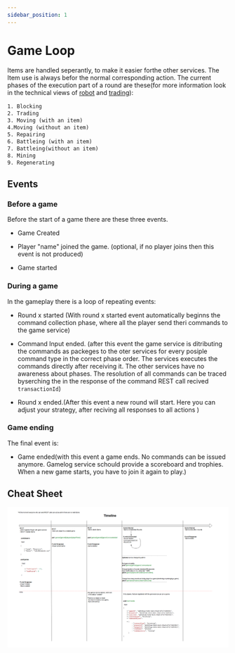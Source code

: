 ```yaml
---
sidebar_position: 1
---
```


# Game Loop

Items are handled seperantly, to make it easier forthe other services.
The Item use is always befor the normal corresponding action.
The current phases of the execution part of a round are these(for more information look in the technical views of [robot](/robot.md) and [trading](/trading/tradingService.md)):

    1. Blocking 
    2. Trading
    3. Moving (with an item)
    4.Moving (without an item)
    5. Repairing
    6. Battleing (with an item)
    7. Battleing(without an item)
    8. Mining
    9. Regenerating

## Events

### Before a game

Before the start of a game there are these three events.

* Game Created

* Player "name" joined the game. (optional, if no player joins then this event is not produced)

* Game started

### During a game

In the gameplay there is a loop of repeating events:

* Round x started (With round x started event  automatically beginns the command collection phase, where all the player send theri commands to the game service)

* Command Input ended. (after this event the game service is ditributing the commands as packeges to the oter services for every posiple command type in the correct phase order. The services executes the commands directly after receiving it. The other services have no awareness about phases. The resolution of all commands can be traced byserching the in the response of the command REST call recived `transactionId`)

* Round x ended.(After this event a new round will start. Here you can adjust your strategy, after reciving all responses to all actions )

### Game ending

The final event is:

* Game ended(with this event a game ends. No commands can be issued anymore. Gamelog service schould provide a scoreboard and trophies. When a new game starts, you have to join it again to play.)

## Cheat Sheet

![Game Timeline](/img/gameTimeline.png)
